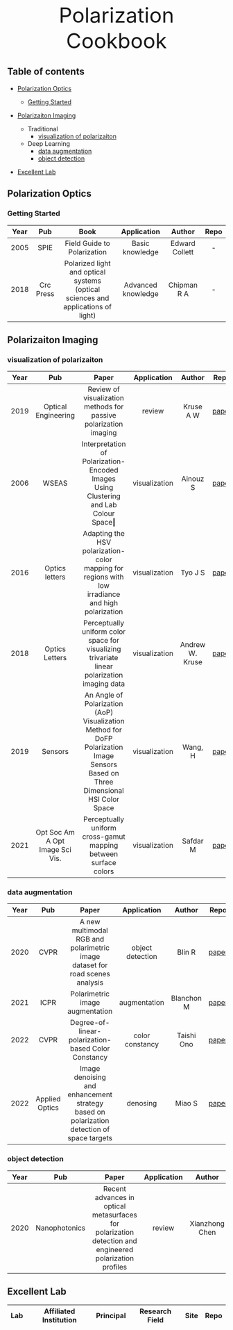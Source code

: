 
<div align='center'>
    <font size='48'>Polarization Cookbook</font>
</div>

## Table of contents
- [Polarization Optics](#polarization-optics)
    - [Getting Started](#getting-started)
    <!-- - [Paper](#paper) -->
- [Polarizaiton Imaging](#polarizaiton-imaging)
    - Traditional
        - [visualization of polarizaiton](#visualization-of-polarizaiton)
    - Deep Learning
        - [data augmentation](#data-augmentation)
        - [object detection](#object-detection)
    
- [Excellent Lab](#excellent-lab)

## Polarization Optics
### Getting Started
| Year | Pub | Book | Application | Author| Repo |
|:---:|:---:|:---:|:---:|:---:|:---:|
|2005|SPIE|Field Guide to Polarization|Basic knowledge|Edward Collett| - |
|2018|Crc Press|Polarized light and optical systems (optical sciences and applications of light)|Advanced knowledge|Chipman R A| - |

<!-- 
### Paper

| Year | Pub | Paper | Application | Author| Repo |
|:---:|:---:|:---:|:---:|:---:|:---:|
 -->


## Polarizaiton Imaging
### visualization of polarizaiton
| Year | Pub | Paper | Application | Author| Repo |
|:---:|:---:|:---:|:---:|:---:|:---:|
| 2019|Optical Engineering|Review of visualization methods for passive polarization imaging|review|Kruse A W|[paper](https://www.spiedigitallibrary.org/journals/optical-engineering/volume-58/issue-8/082414/Review-of-visualization-methods-for-passive-polarization-imaging/10.1117/1.OE.58.8.082414.full)|
| 2006 | WSEAS | Interpretation of Polarization-Encoded Images Using Clustering and Lab Colour Space‖ |visualization | Ainouz S | [paper](https://www.researchgate.net/profile/Jihad-Zallat/publication/229044390_Interpretation_of_Polarization-Encoded_Images_Using_Clustering_and_Lab_Colour_Space/links/58a43e34aca27206d972fe6f/Interpretation-of-Polarization-Encoded-Images-Using-Clustering-and-Lab-Colour-Space.pdf) |
| 2016| Optics letters | Adapting the HSV polarization-color mapping for regions with low irradiance and high polarization | visualization | Tyo J S | [paper](https://opg.optica.org/ol/viewmedia.cfm?uri=ol-41-20-4759&seq=0&html=true) |
| 2018 | Optics Letters | Perceptually uniform color space for visualizing trivariate linear polarization imaging data | visualization | Andrew W. Kruse | [paper](https://www.researchgate.net/publication/325179387_Perceptually_uniform_color_space_for_visualizing_trivariate_linear_polarization_imaging_data/link/5f31ec56a6fdcccc43beef63/download) |
| 2019 | Sensors | An Angle of Polarization (AoP) Visualization Method for DoFP Polarization Image Sensors Based on Three Dimensional HSI Color Space | visualization | Wang, H | [paper](https://www.mdpi.com/1424-8220/19/7/1713) | 
| 2021 | Opt Soc Am A Opt Image Sci Vis. | Perceptually uniform cross-gamut mapping between surface colors | visualization | Safdar M | [paper](https://opg.optica.org/josaa/abstract.cfm?uri=josaa-38-1-140) |

###  data augmentation
| Year | Pub | Paper | Application | Author| Repo |
|:---:|:---:|:---:|:---:|:---:|:---:|
| 2020 | CVPR |  A new multimodal RGB and polarimetric image dataset for road scenes analysis | object detection | Blin R | [paper](https://openaccess.thecvf.com/content_CVPRW_2020/papers/w14/Blin_A_New_Multimodal_RGB_and_Polarimetric_Image_Dataset_for_Road_CVPRW_2020_paper.pdf)|
| 2021 | ICPR | Polarimetric image augmentation | augmentation | Blanchon M | [paper](https://arxiv.org/abs/2005.11044) | 
| 2022 | CVPR | Degree-of-linear-polarization-based Color Constancy|color constancy | Taishi Ono | [paper](https://openaccess.thecvf.com/content/CVPR2022/papers/Ono_Degree-of-Linear-Polarization-Based_Color_Constancy_CVPR_2022_paper.pdf) |
| 2022 | Applied Optics | Image denoising and enhancement strategy based on polarization detection of space targets | denosing | Miao S | [paper](https://opg.optica.org/ao/abstract.cfm?uri=ao-61-4-904)| 


### object detection
| Year | Pub | Paper | Application | Author| Repo |
|:---:|:---:|:---:|:---:|:---:|:---:|
| 2020 | Nanophotonics | Recent advances in optical metasurfaces for polarization detection and engineered polarization profiles | review | Xianzhong Chen | [paper](https://www.degruyter.com/document/doi/10.1515/nanoph-2019-0479/html)|

## Excellent Lab
| Lab | Affiliated Institution | Principal | Research Field | Site | Repo |
|:---:|:---:|:---:|:---:|:---:|:---:|
